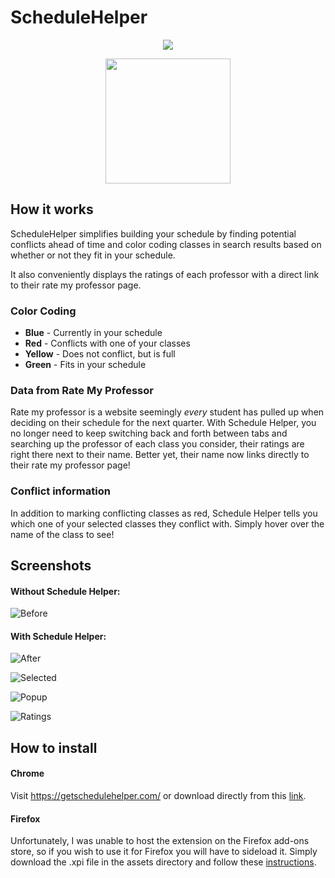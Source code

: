  # ScheduleHelper
 
<p align="center">
   <a aria-label="Number of Users" href="https://chrome.google.com/webstore/detail/uc-davis-schedule-helper/eaiohlimbkhifknljidephnpadioaiab?hl=en-US&gl=US" target="_blank">
    <img src="https://img.shields.io/chrome-web-store/users/eaiohlimbkhifknljidephnpadioaiab?color=informational" />
  </a>
</p>

<p align="center">
    <a aria-label="Schedule Helper" href="https://getschedulehelper.com" target="_blank">
      <img src="assets/schedulehelper.png" width="200" height="200" />
    </a>
</p>

## How it works

ScheduleHelper simplifies building your schedule by finding potential conflicts ahead of time and color coding classes in search results based on whether or not they fit in your schedule.

It also conveniently displays the ratings of each professor with a direct link to their rate my professor page.

### Color Coding
* **Blue** - Currently in your schedule
* **Red** - Conflicts with one of your classes
* **Yellow** - Does not conflict, but is full
* **Green** - Fits in your schedule

### Data from Rate My Professor
Rate my professor is a website seemingly *every* student has pulled up when deciding on their schedule for the next quarter.
With Schedule Helper, you no longer need to keep switching back and forth between tabs and searching up the professor of each class you consider,
their ratings are right there next to their name. Better yet, their name now links directly to their rate my professor page!

### Conflict information
In addition to marking conflicting classes as red, Schedule Helper tells you which one of your selected classes they conflict with.
Simply hover over the name of the class to see!

## Screenshots

#### Without Schedule Helper:

![Before](assets/Before.PNG "Without extension")

#### With Schedule Helper:

![After](assets/Screenshot1.PNG "Schedule Helper")

![Selected](assets/Screenshot2.PNG "Selected")

![Popup](assets/Popup.gif "Popup")

![Ratings](assets/Link.gif "Rate my professor")

## How to install


#### Chrome
Visit https://getschedulehelper.com/ or download directly from this [link](https://chrome.google.com/webstore/detail/uc-davis-schedule-helper/eaiohlimbkhifknljidephnpadioaiab?hl=en-US&gl=US "Chrome Web Store").

#### Firefox
Unfortunately, I was unable to host the extension on the Firefox add-ons store, so if you wish to use it for Firefox you will have to sideload it.
Simply download the .xpi file in the assets directory and follow these [instructions](https://developer.mozilla.org/en-US/docs/Mozilla/Add-ons/WebExtensions/Alternative_distribution_options/Sideloading_add-ons#Using_Install_Add-on_From_File).
